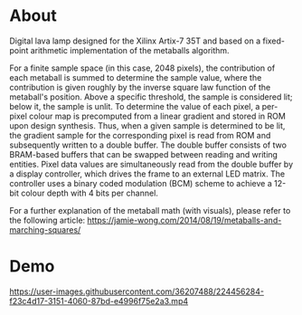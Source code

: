 # About

Digital lava lamp designed for the Xilinx Artix-7 35T and based on a fixed-point arithmetic implementation of the metaballs algorithm.

For a finite sample space (in this case, 2048 pixels), the contribution of each metaball is summed to determine the sample value, where the contribution is given roughly by the inverse square law function of the metaball's position. Above a specific threshold, the sample is considered lit; below it, the sample is unlit. To determine the value of each pixel, a per-pixel colour map is precomputed from a linear gradient and stored in ROM upon design synthesis. Thus, when a given sample is determined to be lit, the gradient sample for the corresponding pixel is read from ROM and subsequently written to a double buffer. The double buffer consists of two BRAM-based buffers that can be swapped between reading and writing entities. Pixel data values are simultaneously read from the double buffer by a display controller, which drives the frame to an external LED matrix. The controller uses a binary coded modulation (BCM) scheme to achieve a 12-bit colour depth with 4 bits per channel.

For a further explanation of the metaball math (with visuals), please refer to the following article: https://jamie-wong.com/2014/08/19/metaballs-and-marching-squares/

# Demo

https://user-images.githubusercontent.com/36207488/224456284-f23c4d17-3151-4060-87bd-e4996f75e2a3.mp4
